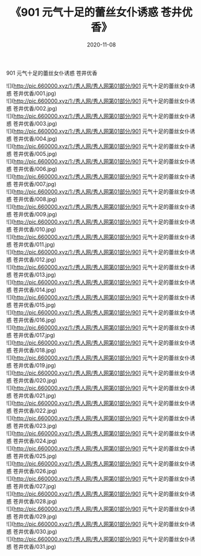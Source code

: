 ﻿---
layout: post
title:  《901 元气十足的蕾丝女仆诱惑 苍井优香》
date:   2020-11-08
img: http://pic.660000.xyz/1:/秀人网/秀人网第01部分/901 元气十足的蕾丝女仆诱惑 苍井优香/000.jpg
categories: [美女, 清纯, 唯美]
---

901 元气十足的蕾丝女仆诱惑 苍井优香

  ![](http://pic.660000.xyz/1:/秀人网/秀人网第01部分/901 元气十足的蕾丝女仆诱惑 苍井优香/001.jpg) <br> ![](http://pic.660000.xyz/1:/秀人网/秀人网第01部分/901 元气十足的蕾丝女仆诱惑 苍井优香/002.jpg) <br> ![](http://pic.660000.xyz/1:/秀人网/秀人网第01部分/901 元气十足的蕾丝女仆诱惑 苍井优香/003.jpg) <br> ![](http://pic.660000.xyz/1:/秀人网/秀人网第01部分/901 元气十足的蕾丝女仆诱惑 苍井优香/004.jpg) <br> ![](http://pic.660000.xyz/1:/秀人网/秀人网第01部分/901 元气十足的蕾丝女仆诱惑 苍井优香/005.jpg) <br> ![](http://pic.660000.xyz/1:/秀人网/秀人网第01部分/901 元气十足的蕾丝女仆诱惑 苍井优香/006.jpg) <br> ![](http://pic.660000.xyz/1:/秀人网/秀人网第01部分/901 元气十足的蕾丝女仆诱惑 苍井优香/007.jpg) <br> ![](http://pic.660000.xyz/1:/秀人网/秀人网第01部分/901 元气十足的蕾丝女仆诱惑 苍井优香/008.jpg) <br> ![](http://pic.660000.xyz/1:/秀人网/秀人网第01部分/901 元气十足的蕾丝女仆诱惑 苍井优香/009.jpg) <br> ![](http://pic.660000.xyz/1:/秀人网/秀人网第01部分/901 元气十足的蕾丝女仆诱惑 苍井优香/010.jpg) <br> ![](http://pic.660000.xyz/1:/秀人网/秀人网第01部分/901 元气十足的蕾丝女仆诱惑 苍井优香/011.jpg) <br> ![](http://pic.660000.xyz/1:/秀人网/秀人网第01部分/901 元气十足的蕾丝女仆诱惑 苍井优香/012.jpg) <br> ![](http://pic.660000.xyz/1:/秀人网/秀人网第01部分/901 元气十足的蕾丝女仆诱惑 苍井优香/013.jpg) <br> ![](http://pic.660000.xyz/1:/秀人网/秀人网第01部分/901 元气十足的蕾丝女仆诱惑 苍井优香/014.jpg) <br> ![](http://pic.660000.xyz/1:/秀人网/秀人网第01部分/901 元气十足的蕾丝女仆诱惑 苍井优香/015.jpg) <br> ![](http://pic.660000.xyz/1:/秀人网/秀人网第01部分/901 元气十足的蕾丝女仆诱惑 苍井优香/016.jpg) <br> ![](http://pic.660000.xyz/1:/秀人网/秀人网第01部分/901 元气十足的蕾丝女仆诱惑 苍井优香/017.jpg) <br> ![](http://pic.660000.xyz/1:/秀人网/秀人网第01部分/901 元气十足的蕾丝女仆诱惑 苍井优香/018.jpg) <br> ![](http://pic.660000.xyz/1:/秀人网/秀人网第01部分/901 元气十足的蕾丝女仆诱惑 苍井优香/019.jpg) <br> ![](http://pic.660000.xyz/1:/秀人网/秀人网第01部分/901 元气十足的蕾丝女仆诱惑 苍井优香/020.jpg) <br> ![](http://pic.660000.xyz/1:/秀人网/秀人网第01部分/901 元气十足的蕾丝女仆诱惑 苍井优香/021.jpg) <br> ![](http://pic.660000.xyz/1:/秀人网/秀人网第01部分/901 元气十足的蕾丝女仆诱惑 苍井优香/022.jpg) <br> ![](http://pic.660000.xyz/1:/秀人网/秀人网第01部分/901 元气十足的蕾丝女仆诱惑 苍井优香/023.jpg) <br> ![](http://pic.660000.xyz/1:/秀人网/秀人网第01部分/901 元气十足的蕾丝女仆诱惑 苍井优香/024.jpg) <br> ![](http://pic.660000.xyz/1:/秀人网/秀人网第01部分/901 元气十足的蕾丝女仆诱惑 苍井优香/025.jpg) <br> ![](http://pic.660000.xyz/1:/秀人网/秀人网第01部分/901 元气十足的蕾丝女仆诱惑 苍井优香/026.jpg) <br> ![](http://pic.660000.xyz/1:/秀人网/秀人网第01部分/901 元气十足的蕾丝女仆诱惑 苍井优香/027.jpg) <br> ![](http://pic.660000.xyz/1:/秀人网/秀人网第01部分/901 元气十足的蕾丝女仆诱惑 苍井优香/028.jpg) <br> ![](http://pic.660000.xyz/1:/秀人网/秀人网第01部分/901 元气十足的蕾丝女仆诱惑 苍井优香/029.jpg) <br> ![](http://pic.660000.xyz/1:/秀人网/秀人网第01部分/901 元气十足的蕾丝女仆诱惑 苍井优香/030.jpg) <br> ![](http://pic.660000.xyz/1:/秀人网/秀人网第01部分/901 元气十足的蕾丝女仆诱惑 苍井优香/031.jpg) <br>